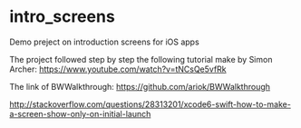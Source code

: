 # intro_screens
Demo preject on introduction screens for iOS apps

The project followed step by step the following tutorial make by Simon Archer:
https://www.youtube.com/watch?v=tNCsQe5vfRk

The link of BWWalkthrough: 
https://github.com/ariok/BWWalkthrough

http://stackoverflow.com/questions/28313201/xcode6-swift-how-to-make-a-screen-show-only-on-initial-launch

